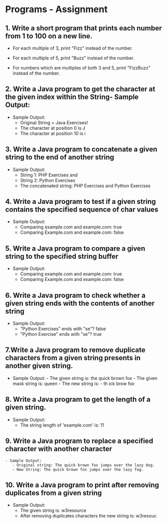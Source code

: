 # Programs - Assignment

## 1. Write a short program that prints each number from 1 to 100 on a new line. 

  - For each multiple of 3, print "Fizz" instead of the number. 

  - For each multiple of 5, print "Buzz" instead of the number. 

  - For numbers which are multiples of both 3 and 5, print "FizzBuzz" instead of the number.
  
## 2. Write a Java program to get the character at the given index within the String- Sample Output:

- Sample Output:
  - Original String = Java Exercises!                                                                             
  - The character at position 0 is J                                                                              
  - The character at position 10 is i 

## 3. Write a Java program to concatenate a given string to the end of another string

  - Sample Output:
    - String 1: PHP Exercises and                                                                                   
    - String 2: Python Exercises                                                                                    
    - The concatenated string: PHP Exercises and Python Exercises

## 4. Write a Java program to test if a given string contains the specified sequence of char values

 - Sample Output:
   - Comparing example.com and example.com: true                                                                   
   - Comparing Example.com and example.com: false
   
## 5. Write a Java program to compare a given string to the specified string buffer 
  
 - Sample Output:
   - Comparing example.com and example.com: true                                                                   
   - Comparing Example.com and example.com: false 

## 6. Write a Java program to check whether a given string ends with the contents of another string
    
  - Sample Output:
    - "Python Exercises" ends with "se"? false                                                                      
    - "Python Exercise" ends with "se"? true
 
## 7.Write a Java program to remove duplicate characters from a given string presents in another given string.

   - Sample Output:
    - The given string is: the quick brown fox
    - The given mask string is: queen
    - The new string is: 
    - th ick brow fox
    
##  8.  Write a Java program to get the length of a given string.

  - Sample Output:
    - The string length of 'example.com' is: 11
        
 ## 9. Write a Java program to replace a specified character with another character
 
    - Sample Output:
       - Original string: The quick brown fox jumps over the lazy dog.                                                 
       - New String: The quick brown fox jumps over the lazy fog.
  
 ## 10. Write a Java program to print after removing duplicates from a given string
 
   - Sample Output:
     - The given string is: w3resource
     - After removing duplicates characters the new string is: w3resouc
 

